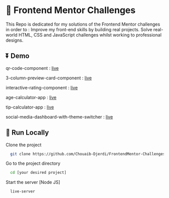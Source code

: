 
# 🍡 Frontend Mentor Challenges

This Repo is dedicated for my solutions of the Frontend Mentor challenges in order to :
Improve my front-end skills by building real projects. Solve real-world HTML, CSS and JavaScript challenges whilst working to professional designs.

## ⏬ Demo


qr-code-component : <a href="https://chouaib-djerdi.github.io/FrontendMentor-Challenges/qr-code-component/" target="_blank">live</a>

3-column-preview-card-component : <a href="https://chouaib-djerdi.github.io/FrontendMentor-Challenges/3-column-preview-card-component/" target="_blank">live</a>

interactive-rating-component : <a href="https://chouaib-djerdi.github.io/FrontendMentor-Challenges/interactive-rating-component/" target="_blank">live</a>

age-calculator-app : <a href="https://chouaib-djerdi.github.io/FrontendMentor-Challenges/age-calculator-app/" target="_blank">live</a>

tip-calculator-app : <a href="https://chouaib-djerdi.github.io/FrontendMentor-Challenges/tip-calculator-app/" target="_blank">live</a>

social-media-dashboard-with-theme-switcher : <a href="https://chouaib-djerdi.github.io/FrontendMentor-Challenges/social-media-dashboard-with-theme-switcher-master/" target="_blank">live</a>


## 🚀 Run Locally

Clone the project

```bash
  git clone https://github.com/Chouaib-Djerdi/FrontendMentor-Challenges
```

Go to the project directory

```bash
  cd [your desired project]
```


Start the server [Node JS]

```bash
  live-server 
```

